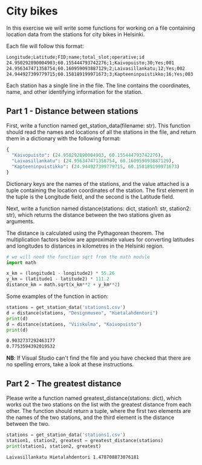 
# City bikes

In this exercise we will write some functions for working on a file containing location data from the stations for city bikes in Helsinki.

Each file will follow this format:

```markdown
Longitude;Latitude;FID;name;total_slot;operative;id
24.950292890004903;60.155444793742276;1;Kaivopuisto;30;Yes;001
24.956347471358754;60.160959093887129;2;Laivasillankatu;12;Yes;002
24.944927399779715;60.158189199971673;3;Kapteeninpuistikko;16;Yes;003
```

Each station has a single line in the file. The line contains the coordinates, name, and other identifying information for the station.

## Part 1 - Distance between stations

First, write a function named get_station_data(filename: str). This function should read the names and locations of all the stations in the file, and return them in a dictionary with the following format:

```python
{
  "Kaivopuisto": (24.950292890004903, 60.155444793742276),
  "Laivasillankatu": (24.956347471358754, 60.160959093887129),
  "Kapteeninpuistikko": (24.944927399779715, 60.158189199971673)
}
```

Dictionary keys are the names of the stations, and the value attached is a tuple containing the location coordinates of the station. The first element in the tuple is the Longitude field, and the second is the Latitude field.

Next, write a function named distance(stations: dict, station1: str, station2: str), which returns the distance between the two stations given as arguments.

The distance is calculated using the Pythagorean theorem. The multiplication factors below are approximate values for converting latitudes and longitudes to distances in kilometres in the Helsinki region.

```python
# we will need the function sqrt from the math module 
import math

x_km = (longitude1 - longitude2) * 55.26
y_km = (latitude1 - latitude2) * 111.2
distance_km = math.sqrt(x_km**2 + y_km**2)
```

Some examples of the function in action:

```python
stations = get_station_data('stations1.csv')
d = distance(stations, "Designmuseo", "Hietalahdentori")
print(d)
d = distance(stations, "Viiskulma", "Kaivopuisto")
print(d)
```

```markdown
0.9032737292463177
0.7753594392019532
```

**NB**: If Visual Studio can't find the file and you have checked that there are no spelling errors, take a look at these instructions.

## Part 2 - The greatest distance

Please write a function named greatest_distance(stations: dict), which works out the two stations on the list with the greatest distance from each other. The function should return a tuple, where the first two elements are the names of the two stations, and the third element is the distance between the two.

```python
stations = get_station_data('stations1.csv')
station1, station2, greatest = greatest_distance(stations)
print(station1, station2, greatest)
```

```markdown
Laivasillankatu Hietalahdentori 1.478708873076181
```
